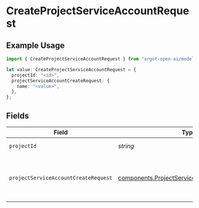 # CreateProjectServiceAccountRequest

## Example Usage

```typescript
import { CreateProjectServiceAccountRequest } from "argot-open-ai/models/operations";

let value: CreateProjectServiceAccountRequest = {
  projectId: "<id>",
  projectServiceAccountCreateRequest: {
    name: "<value>",
  },
};
```

## Fields

| Field                                                                                                          | Type                                                                                                           | Required                                                                                                       | Description                                                                                                    |
| -------------------------------------------------------------------------------------------------------------- | -------------------------------------------------------------------------------------------------------------- | -------------------------------------------------------------------------------------------------------------- | -------------------------------------------------------------------------------------------------------------- |
| `projectId`                                                                                                    | *string*                                                                                                       | :heavy_check_mark:                                                                                             | The ID of the project.                                                                                         |
| `projectServiceAccountCreateRequest`                                                                           | [components.ProjectServiceAccountCreateRequest](../../models/components/projectserviceaccountcreaterequest.md) | :heavy_check_mark:                                                                                             | The project service account create request payload.                                                            |